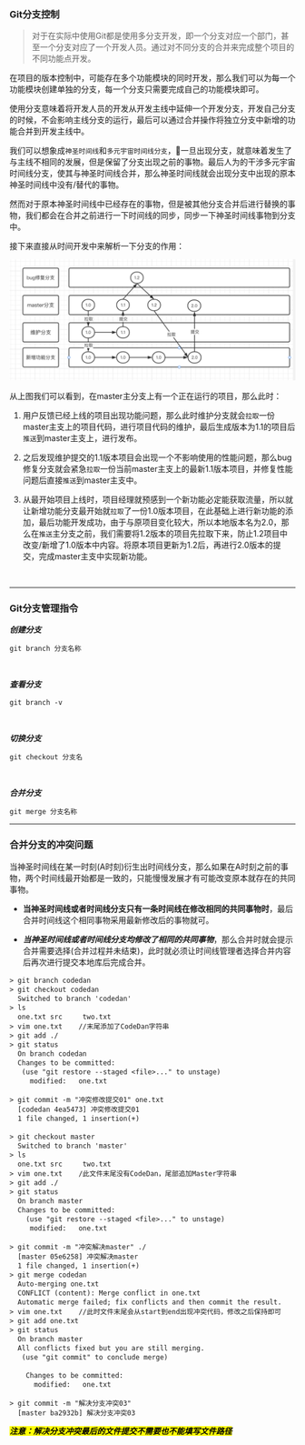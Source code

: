 ### Git分支控制

> 对于在实际中使用Git都是使用多分支开发，即一个分支对应一个部门，甚至一个分支对应了一个开发人员。通过对不同分支的合并来完成整个项目的不同功能点开发。

在项目的版本控制中，可能存在多个功能模块的同时开发，那么我们可以为每一个功能模块创建单独的分支，每一个分支只需要完成自己的功能模块即可。

使用分支意味着将开发人员的开发从开发主线中延伸一个开发分支，开发自己分支的时候，不会影响主线分支的运行，最后可以通过合并操作将独立分支中新增的功能合并到开发主线中。

我们可以想象成`神圣时间线`和`多元宇宙时间线分支`，一旦出现分支，就意味着发生了与主线不相同的发展，但是保留了分支出现之前的事物。最后人为的干涉多元宇宙时间线分支，使其与神圣时间线合并，那么神圣时间线就会出现分支中出现的原本神圣时间线中没有/替代的事物。

然而对于原本神圣时间线中已经存在的事物，但是被其他分支合并后进行替换的事物，我们都会在合并之前进行一下时间线的同步，同步一下神圣时间线事物到分支中。

接下来直接从时间开发中来解析一下分支的作用：

![brach](../图库/brach.png)

从上图我们可以看到，在master主分支上有一个正在运行的项目，那么此时：

1. 用户反馈已经上线的项目出现功能问题，那么此时维护分支就会`拉取`一份master主支上的项目代码，进行项目代码的维护，最后生成版本为1.1的项目后`推送`到master主支上，进行发布。

2. 之后发现维护提交的1.1版本项目会出现一个不影响使用的性能问题，那么bug修复分支就会紧急`拉取`一份当前master主支上的最新1.1版本项目，并修复性能问题后直接`推送`到master主支中。

3. 从最开始项目上线时，项目经理就预感到一个新功能必定能获取流量，所以就让新增功能分支最开始就`拉取`了一份1.0版本项目，在此基础上进行新功能的添加，最后功能开发成功，由于与原项目变化较大，所以本地版本名为2.0，那么在`推送`主分支之前，我们需要将1.2版本的项目先拉取下来，防止1.2项目中改变/新增了1.0版本中内容。将原本项目更新为1.2后，再进行2.0版本的提交，完成master主支中实现新功能。

&nbsp;

-----

### Git分支管理指令

***创建分支***

```git
git branch 分支名称
```

&nbsp;

***查看分支***

```git
git branch -v
```

&nbsp;

***切换分支***

```git
git checkout 分支名
```

&nbsp;

***合并分支***

```git
git merge 分支名称
```

-----

### 合并分支的冲突问题

当神圣时间线在某一时刻(A时刻)衍生出时间线分支，那么如果在A时刻之前的事物，两个时间线最开始都是一致的，只能慢慢发展才有可能改变原本就存在的共同事物。

+ **当神圣时间线或者时间线分支只有一条时间线在修改相同的共同事物时**，最后合并时间线这个相同事物采用最新修改后的事物就可。

+ ***当神圣时间线或者时间线分支均修改了相同的共同事物***，那么合并时就会提示合并需要选择(合并过程并未结束)，此时就必须让时间线管理者选择合并内容后再次进行提交本地库后完成合并。

```git
> git branch codedan
> git checkout codedan
  Switched to branch 'codedan'
> ls
  one.txt src     two.txt
> vim one.txt    //末尾添加了CodeDan字符串
> git add ./
> git status
  On branch codedan
  Changes to be committed:
   (use "git restore --staged <file>..." to unstage)
     modified:   one.txt

> git commit -m "冲突修改提交01" one.txt
  [codedan 4ea5473] 冲突修改提交01
  1 file changed, 1 insertion(+)

> git checkout master
  Switched to branch 'master'
> ls
  one.txt src     two.txt
> vim one.txt    /此文件末尾没有CodeDan，尾部追加Master字符串
> git add ./
> git status
  On branch master
  Changes to be committed:
    (use "git restore --staged <file>..." to unstage)
     modified:   one.txt

> git commit -m "冲突解决master" ./
  [master 05e6258] 冲突解决master
  1 file changed, 1 insertion(+)
> git merge codedan
  Auto-merging one.txt
  CONFLICT (content): Merge conflict in one.txt
  Automatic merge failed; fix conflicts and then commit the result.
> vim one.txt    //此时文件末尾会从start到end出现冲突代码，修改之后保持即可
> git add one.txt
> git status
  On branch master
  All conflicts fixed but you are still merging.
   (use "git commit" to conclude merge)

    Changes to be committed:
      modified:   one.txt

> git commit -m "解决分支冲突03"
  [master ba2932b] 解决分支冲突03
```

***<mark>注意：解决分支冲突最后的文件提交不需要也不能填写文件路径</mark>***
